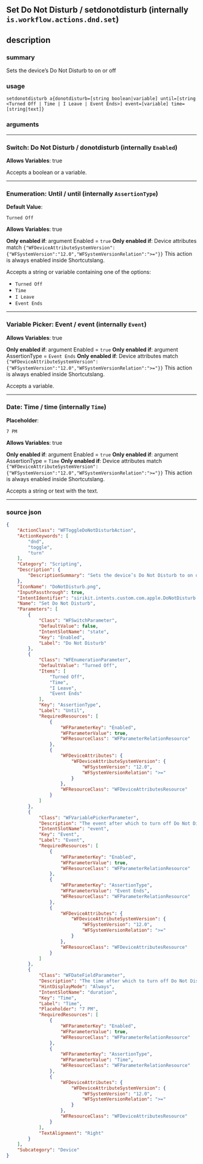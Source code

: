 
## Set Do Not Disturb / setdonotdisturb (internally `is.workflow.actions.dnd.set`)


## description

### summary

Sets the device’s Do Not Disturb to on or off


### usage
```
setdonotdisturb a{donotdisturb=[string boolean|variable] until=[string <Turned Off | Time | I Leave | Event Ends>] event=[variable] time=[string|text]}
```

### arguments

---

### Switch: Do Not Disturb / donotdisturb (internally `Enabled`)
**Allows Variables**: true



Accepts a boolean
or a variable.

---

### Enumeration: Until / until (internally `AssertionType`)
**Default Value**:
```
Turned Off
```
**Allows Variables**: true

**Only enabled if**: argument Enabled = `true`
**Only enabled if**: Device attributes match `{"WFDeviceAttributeSystemVersion":{"WFSystemVersion":"12.0","WFSystemVersionRelation":">="}}` This action is always enabled inside Shortcutslang.

Accepts a string 
or variable
containing one of the options:

- `Turned Off`
- `Time`
- `I Leave`
- `Event Ends`

---

### Variable Picker: Event / event (internally `Event`)
**Allows Variables**: true

**Only enabled if**: argument Enabled = `true`
**Only enabled if**: argument AssertionType = `Event Ends`
**Only enabled if**: Device attributes match `{"WFDeviceAttributeSystemVersion":{"WFSystemVersion":"12.0","WFSystemVersionRelation":">="}}` This action is always enabled inside Shortcutslang.

Accepts a variable.

---

### Date: Time / time (internally `Time`)
**Placeholder**:
```
7 PM
```
**Allows Variables**: true

**Only enabled if**: argument Enabled = `true`
**Only enabled if**: argument AssertionType = `Time`
**Only enabled if**: Device attributes match `{"WFDeviceAttributeSystemVersion":{"WFSystemVersion":"12.0","WFSystemVersionRelation":">="}}` This action is always enabled inside Shortcutslang.

Accepts a string 
or text
with the text.

---

### source json

```json
{
	"ActionClass": "WFToggleDoNotDisturbAction",
	"ActionKeywords": [
		"dnd",
		"toggle",
		"turn"
	],
	"Category": "Scripting",
	"Description": {
		"DescriptionSummary": "Sets the device’s Do Not Disturb to on or off"
	},
	"IconName": "DoNotDisturb.png",
	"InputPassthrough": true,
	"IntentIdentifier": "sirikit.intents.custom.com.apple.DoNotDisturb.Intents.DNDToggleDoNotDisturbIntent",
	"Name": "Set Do Not Disturb",
	"Parameters": [
		{
			"Class": "WFSwitchParameter",
			"DefaultValue": false,
			"IntentSlotName": "state",
			"Key": "Enabled",
			"Label": "Do Not Disturb"
		},
		{
			"Class": "WFEnumerationParameter",
			"DefaultValue": "Turned Off",
			"Items": [
				"Turned Off",
				"Time",
				"I Leave",
				"Event Ends"
			],
			"Key": "AssertionType",
			"Label": "Until",
			"RequiredResources": [
				{
					"WFParameterKey": "Enabled",
					"WFParameterValue": true,
					"WFResourceClass": "WFParameterRelationResource"
				},
				{
					"WFDeviceAttributes": {
						"WFDeviceAttributeSystemVersion": {
							"WFSystemVersion": "12.0",
							"WFSystemVersionRelation": ">="
						}
					},
					"WFResourceClass": "WFDeviceAttributesResource"
				}
			]
		},
		{
			"Class": "WFVariablePickerParameter",
			"Description": "The event after which to turn off Do Not Disturb",
			"IntentSlotName": "event",
			"Key": "Event",
			"Label": "Event",
			"RequiredResources": [
				{
					"WFParameterKey": "Enabled",
					"WFParameterValue": true,
					"WFResourceClass": "WFParameterRelationResource"
				},
				{
					"WFParameterKey": "AssertionType",
					"WFParameterValue": "Event Ends",
					"WFResourceClass": "WFParameterRelationResource"
				},
				{
					"WFDeviceAttributes": {
						"WFDeviceAttributeSystemVersion": {
							"WFSystemVersion": "12.0",
							"WFSystemVersionRelation": ">="
						}
					},
					"WFResourceClass": "WFDeviceAttributesResource"
				}
			]
		},
		{
			"Class": "WFDateFieldParameter",
			"Description": "The time after which to turn off Do Not Disturb",
			"HintDisplayMode": "Always",
			"IntentSlotName": "duration",
			"Key": "Time",
			"Label": "Time",
			"Placeholder": "7 PM",
			"RequiredResources": [
				{
					"WFParameterKey": "Enabled",
					"WFParameterValue": true,
					"WFResourceClass": "WFParameterRelationResource"
				},
				{
					"WFParameterKey": "AssertionType",
					"WFParameterValue": "Time",
					"WFResourceClass": "WFParameterRelationResource"
				},
				{
					"WFDeviceAttributes": {
						"WFDeviceAttributeSystemVersion": {
							"WFSystemVersion": "12.0",
							"WFSystemVersionRelation": ">="
						}
					},
					"WFResourceClass": "WFDeviceAttributesResource"
				}
			],
			"TextAlignment": "Right"
		}
	],
	"Subcategory": "Device"
}
```
